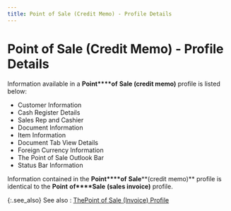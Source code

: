 ```yaml
---
title: Point of Sale (Credit Memo) - Profile Details
---
```


# Point of Sale (Credit Memo) - Profile Details


Information available in a **Point****of** **Sale 
 (credit memo)** profile is listed below:

- Customer Information
- Cash Register  Details
- Sales Rep and  Cashier
- Document Information
- Item Information
- Document Tab  View Details
- Foreign Currency  Information
- The Point of  Sale Outlook Bar
- Status Bar  Information



Information contained in the **Point****of** **Sale****(credit memo)** profile is identical  to the **Point** **of****Sale** **(sales 
 invoice)** profile.


{:.see_also}
See also
: [ThePoint  of Sale (Invoice) Profile]({{site.pos_baseurl}}/pos-trans/create-pos-doc/pos-si-profile/pos-create-si/profile/the_point_of_sales_invoice_profile.html)
